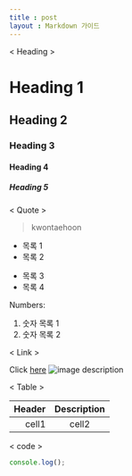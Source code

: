 ```yaml
---
title : post
layout : Markdown 가이드
---
```

< Heading >

# Heading 1
## Heading 2
### Heading 3
#### Heading 4
##### Heading 5

< Quote >

> kwontaehoon
* 목록 1
* 목록 2
- 목록 3
- 목록 4

Numbers:
1. 숫자 목록 1
2. 숫자 목록 2

< Link >

Click [here](주소)
![image description](주소)

< Table >

|Header|Description|
|--:|:--:|
|cell1|cell2|

< code >

```javascript
console.log();
```







